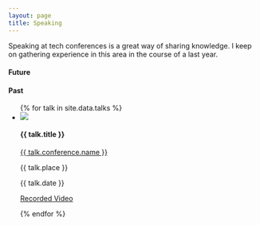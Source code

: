 ```yaml
---
layout: page
title: Speaking
---
```


Speaking at tech conferences is a great way of sharing knowledge. I keep on gathering experience in this area in the course of a last year.

#### Future

#### Past
<div class="talks">
<ul>
{% for talk in site.data.talks %}
	<li>
		<div class="talk-slides">
  			<a href={{ talk.slides }}><img src={{ talk.preview }}></a>
		</div>
		<div class="talk-info">
			<h4>{{ talk.title }}</h4>
			<p><i class="fa fa-comments"></i> <a href={{ conference.link }}>{{ talk.conference.name }}</a></p>
			<p><i class="fa fa-map-signs"></i> {{ talk.place }}</p>
			<p><i class="fa fa-calendar-check-o"></i> {{ talk.date }}</p>
			<p><i class="fa fa-cloud-upload"></i> <a href={{ talk.video }}>Recorded Video</a></p>
		</div>
	</li>
{% endfor %}
</ul>
</div>